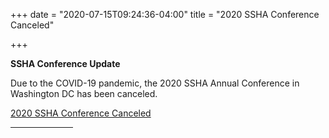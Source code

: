 +++
date = "2020-07-15T09:24:36-04:00"
title = "2020 SSHA Conference Canceled"

+++

**SSHA Conference Update**

Due to the COVID-19 pandemic, the 2020 SSHA Annual Conference in Washington DC has been canceled.

<a href="https://ssha.org/news/">2020 SSHA Conference Canceled</a>
<br /><hr width="100">

